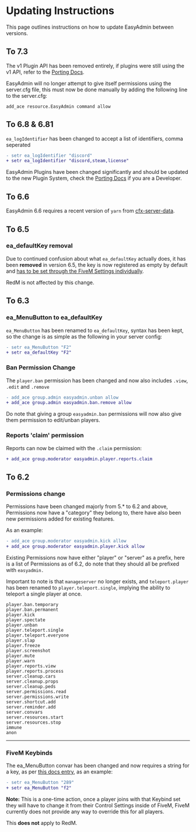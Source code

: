 # Updating Instructions

This page outlines instructions on how to update EasyAdmin between versions.

## To 7.3

The v1 Plugin API has been removed entirely, if plugins were still using the v1 API, refer to the [Porting Docs](plugins.md#porting-plugins-to-68).

EasyAdmin will no longer attempt to give itself permissions using the server.cfg file, this must now be done manually by adding the following line to the server.cfg:

```
add_ace resource.EasyAdmin command allow
```


## To 6.8 & 6.81

`ea_logIdentifier` has been changed to accept a list of identifiers, comma seperated

```diff
- setr ea_logIdentifier "discord"
+ setr ea_logIdentifier "discord,steam,license"
```

EasyAdmin Plugins have been changed significantly and should be updated to the new Plugin System, check the [Porting Docs](plugins.md#porting-plugins-to-68) if you are a Developer.

## To 6.6

EasyAdmin 6.6 requires a recent version of `yarn` from [cfx-server-data](https://github.com/citizenfx/cfx-server-data).

## To 6.5

### ea_defaultKey removal

Due to continued confusion about what `ea_defaultKey` actually does, it has been **removed** in version 6.5, the key is now registered as empty by default and [has to be set through the FiveM Settings individually](keybind.md).

RedM is not affected by this change.


## To 6.3

### ea_MenuButton to ea_defaultKey

`ea_MenuButton` has been renamed to `ea_defaultKey`, syntax has been kept, so the change is as simple as the following in your server config:

```diff
- setr ea_MenuButton "F2"
+ setr ea_defaultKey "F2"
```


### Ban Permission Change

The `player.ban` permission has been changed and now also includes `.view`, `.edit` and `.remove`

```diff
- add_ace group.admin easyadmin.unban allow
+ add_ace group.admin easyadmin.ban.remove allow
```

Do note that giving a group `easyadmin.ban` permissions will now also give them permission to edit/unban players.


### Reports 'claim' permission

Reports can now be claimed with the `.claim` permission:

```diff
+ add_ace group.moderator easyadmin.player.reports.claim
```



## To 6.2

### Permissions change

Permissions have been changed majorly from 5.* to 6.2 and above, Permissions now have a "category" they belong to, there have also been new permissions added for existing features.

As an example:

```diff
- add_ace group.moderator easyadmin.kick allow
+ add_ace group.moderator easyadmin.player.kick allow
```

Existing Permissions now have either "player" or "server" as a prefix, here is a list of Permissions as of 6.2, do note that they should all be prefixed with `easyadmin.`

Important to note is that `manageserver` no longer exists, and `teleport.player` has been renamed to `player.teleport.single`, implying the ability to teleport a single player at once.


```
player.ban.temporary
player.ban.permanent
player.kick
player.spectate
player.unban
player.teleport.single
player.teleport.everyone
player.slap
player.freeze
player.screenshot
player.mute
player.warn
player.reports.view
player.reports.process
server.cleanup.cars
server.cleanup.props
server.cleanup.peds
server.permissions.read
server.permissions.write
server.shortcut.add
server.reminder.add
server.convars
server.resources.start
server.resources.stop
immune
anon
```

___

### FiveM Keybinds

The ea_MenuButton convar has been changed and now requires a string for a key, as per [this docs entry](https://docs.fivem.net/docs/game-references/input-mapper-parameter-ids/keyboard/), as an example:

```diff
- setr ea_MenuButton "289"
+ setr ea_MenuButton "f2"
```

**Note:** This is a one-time action, once a player joins with that Keybind set they will have to change it from their Control Settings inside of FiveM, FiveM currently does not provide any way to override this for all players.

This **does not** apply to RedM.
